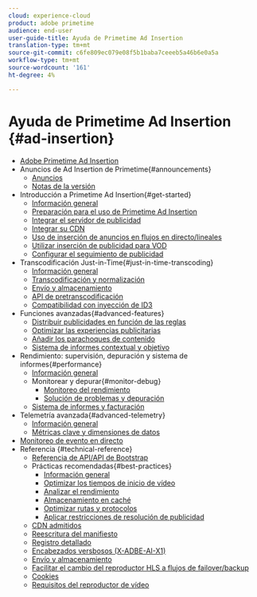 ```yaml
---
cloud: experience-cloud
product: adobe primetime
audience: end-user
user-guide-title: Ayuda de Primetime Ad Insertion
translation-type: tm+mt
source-git-commit: c6fe809ec079e08f5b1baba7ceeeb5a46b6e0a5a
workflow-type: tm+mt
source-wordcount: '161'
ht-degree: 4%

---
```



# Ayuda de Primetime Ad Insertion {#ad-insertion}

+ [Adobe Primetime Ad Insertion](home.md)
+ Anuncios de Ad Insertion de Primetime{#announcements}
   + [Anuncios](announcements/overview.md)
   + [Notas de la versión](/help/release-notes/ptai-20x-release-notes.md)
+ Introducción a Primetime Ad Insertion{#get-started}
   + [Información general](getting-started/get-started-overview.md)
   + [Preparación para el uso de Primetime Ad Insertion](getting-started/setup-ptai.md)
   + [Integrar el servidor de publicidad](getting-started/integrate-ad-server.md)
   + [Integrar su CDN](getting-started/integrate-cdn.md)
   + [Uso de inserción de anuncios en flujos en directo/lineales](getting-started/ad-insertion-live-linear-stream.md)
   + [Utilizar inserción de publicidad para VOD](getting-started/ad-insertion-vod.md)
   + [Configurar el seguimiento de publicidad](getting-started/set-up-ad-tracking.md)
+ Transcodificación Just-in-Time{#just-in-time-transcoding}
   + [Información general](just-in-time-transcoding/jit-transcoding-overview.md)
   + [Transcodificación y normalización](just-in-time-transcoding/transcoding-and-normalization.md)
   + [Envío y almacenamiento](just-in-time-transcoding/delivery-and-storage.md)
   + [API de pretranscodificación](just-in-time-transcoding/pre-transcoding-api.md)
   + [Compatibilidad con inyección de ID3](just-in-time-transcoding/id3-injection-support.md)
+ Funciones avanzadas{#advanced-features}
   + [Distribuir publicidades en función de las reglas](advanced-features/route-ads-based-on-rules.md)
   + [Optimizar las experiencias publicitarias](advanced-features/optimize-ad-experiences.md)
   + [Añadir los parachoques de contenido](advanced-features/add-content-bumpers.md)
   + [Sistema de informes contextual y objetivo](advanced-features/contextual-reporting-and-targeting.md)
+ Rendimiento: supervisión, depuración y sistema de informes{#performance}
   + [Información general](performance-monitoring-debugging-reporting/performance-overview.md)
   + Monitorear y depurar{#monitor-debug}
      + [Monitoreo del rendimiento](performance-monitoring-debugging-reporting/performance-monitoring.md)
      + [Solución de problemas y depuración](performance-monitoring-debugging-reporting/troubleshoot-and-debug.md)
   + [Sistema de informes y facturación](performance-monitoring-debugging-reporting/reporting-and-billing.md)
+ Telemetría avanzada{#advanced-telemetry}
   + [Información general](advanced-telemetry/advanced-telemetry-overview.md)
   + [Métricas clave y dimensiones de datos](advanced-telemetry/key-metrics.md)
+ [Monitoreo de evento en directo](live-event-monitoring.md)
+ Referencia {#technical-reference}
   + [Referencia de API/API de Bootstrap](technical-reference/bootstrap-api.md)
   + Prácticas recomendadas{#best-practices}
      + [Información general](best-practices/best-practices-overview.md)
      + [Optimizar los tiempos de inicio de vídeo](best-practices/optimize-video-startup-time.md)
      + [Analizar el rendimiento](best-practices/analyze-performance.md)
      + [Almacenamiento en caché](best-practices/caching.md)
      + [Optimizar rutas y protocolos](best-practices/optimize-routes-protocols.md)
      + [Aplicar restricciones de resolución de publicidad](best-practices/apply-ad-resolution-constraints.md)
   + [CDN admitidos](technical-reference/supported-cdns.md)
   + [Reescritura del manifiesto](technical-reference/manifest-rewriting.md)
   + [Registro detallado](performance-monitoring-debugging-reporting/verbose-logging.md)
   + [Encabezados versbosos (X-ADBE-AI-X1)](performance-monitoring-debugging-reporting/debugging-headers.md)
   + [Envío y almacenamiento](/help/primetime-ad-insertion/just-in-time-transcoding/delivery-and-storage.md)
   + [Facilitar el cambio del reproductor HLS a flujos de failover/backup](technical-reference/hls-switching-to-failover.md)
   + [Cookies](technical-reference/cookies.md)
   + [Requisitos del reproductor de vídeo](technical-reference/video-player-requirements.md)